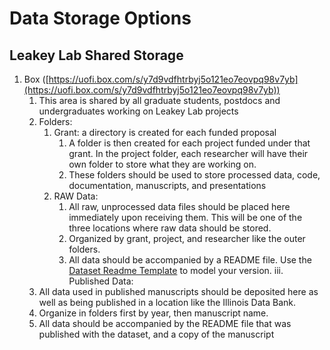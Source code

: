 # Data Storage Options

## Leakey Lab Shared Storage
1. Box ([https://uofi.box.com/s/y7d9vdfhtrbyj5o121eo7eovpq98v7yb](https://uofi.box.com/s/y7d9vdfhtrbyj5o121eo7eovpq98v7yb))
    1. This area is shared by all graduate students, postdocs and undergraduates working on Leakey Lab projects
    2. Folders:
        1. Grant: a directory is created for each funded proposal
            1. A folder is then created for each project funded under that grant. In the project folder, each researcher will have their own folder to store what they are working on.
            2. These folders should be used to store processed data, code, documentation, manuscripts, and presentations
        2. RAW Data:
            1. All raw, unprocessed data files should be placed here immediately upon receiving them. This will be one of the three locations where raw data should be stored.
            2. Organized by grant, project, and researcher like the outer folders.
            3. All data should be accompanied by a README file. Use the [Dataset Readme Template](https://github.com/leakey-lab/new-member-onboarding/blob/main/Data-Management/README_DATASET_template.txt) to model your version.
    iii. Published Data:
      1. All data used in published manuscripts should be deposited here as well as being published in a location like the Illinois Data Bank.
      2. Organize in folders first by year, then manuscript name.
      3. All data should be accompanied by the README file that was published with the dataset, and a copy of the manuscript
